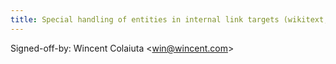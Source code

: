 ```yaml
---
title: Special handling of entities in internal link targets (wikitext, 2c92d1b)
---
```


Signed-off-by: Wincent Colaiuta &lt;win@wincent.com&gt;
